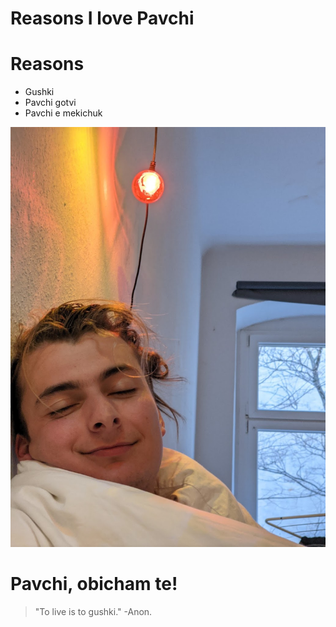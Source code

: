 # Reasons I love Pavchi

# Reasons
* Gushki
* Pavchi gotvi
* Pavchi e mekichuk

<!SLIDE>
![a picture of my Pavchi](pavchi.jpg)

# Pavchi, obicham te!
> "To live is to gushki." -Anon.
